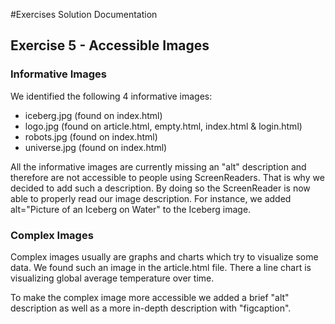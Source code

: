 #Exercises Solution Documentation

## Exercise 5 - Accessible Images
### Informative Images
We identified the following 4 informative images: 

- iceberg.jpg (found on index.html)
- logo.jpg (found on article.html, empty.html, index.html & login.html)
- robots.jpg (found on index.html)
- universe.jpg (found on index.html)

All the informative images are currently missing an "alt" description
and therefore are not accessible to people using ScreenReaders. That is why
we decided to add such a description. By doing so the ScreenReader is now 
able to properly read our image description. For instance, we added 
alt="Picture of an Iceberg on Water" to the Iceberg image.

### Complex Images
Complex images usually are graphs and charts which try to visualize some data.
We found such an image in the article.html file. There a line chart is visualizing
global average temperature over time.

To make the complex image more accessible we added a brief "alt" description as well
as a more in-depth description with "figcaption".




